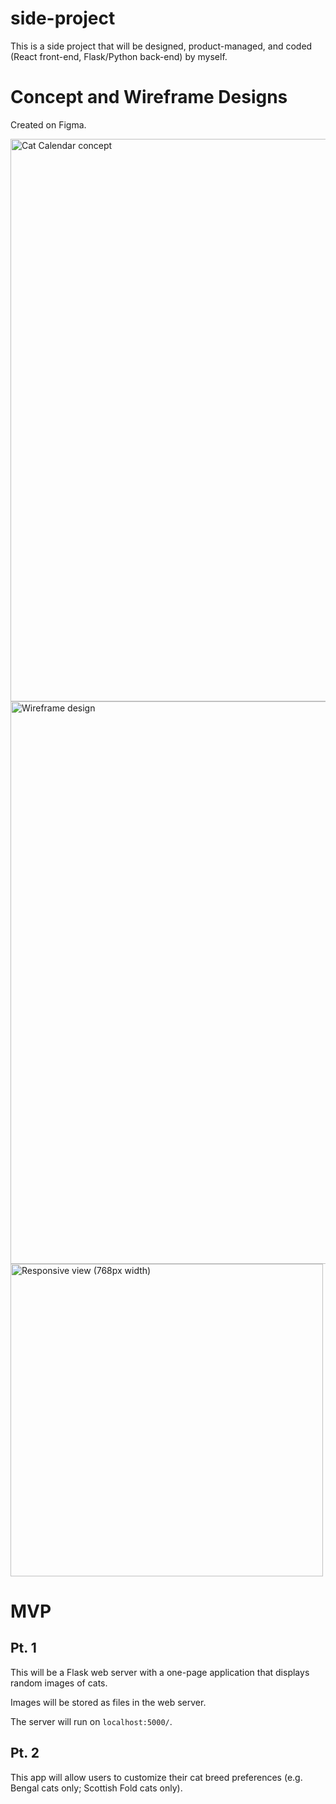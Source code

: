 # side-project
This is a side project that will be designed, product-managed, and coded (React front-end, Flask/Python back-end) by myself.

# Concept and Wireframe Designs
Created on Figma.

<img width="900" alt="Cat Calendar concept" src="https://user-images.githubusercontent.com/34948365/120042637-558e9b00-bfbf-11eb-96d0-e5e891f02fe8.png">
<img width="900" alt="Wireframe design" src="https://user-images.githubusercontent.com/34948365/120043542-ffbaf280-bfc0-11eb-8ea4-651f58cf7b59.png">
<img width="500" alt="Responsive view (768px width)" src="https://user-images.githubusercontent.com/34948365/120045561-2e3acc80-bfc5-11eb-9886-eee595cbf86b.png">


# MVP
## Pt. 1
This will be a Flask web server with a one-page application that displays random images of cats. 

Images will be stored as files in the web server.

The server will run on `localhost:5000/`.

## Pt. 2
This app will allow users to customize their cat breed preferences (e.g. Bengal cats only; Scottish Fold cats only).
